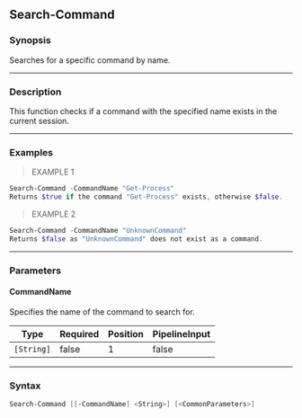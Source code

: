 Search-Command
--------------

### Synopsis
Searches for a specific command by name.

---

### Description

This function checks if a command with the specified name exists in the current session.

---

### Examples
> EXAMPLE 1

```PowerShell
Search-Command -CommandName "Get-Process"
Returns $true if the command "Get-Process" exists, otherwise $false.
```
> EXAMPLE 2

```PowerShell
Search-Command -CommandName "UnknownCommand"
Returns $false as "UnknownCommand" does not exist as a command.
```

---

### Parameters
#### **CommandName**
Specifies the name of the command to search for.

|Type      |Required|Position|PipelineInput|
|----------|--------|--------|-------------|
|`[String]`|false   |1       |false        |

---

### Syntax
```PowerShell
Search-Command [[-CommandName] <String>] [<CommonParameters>]
```
